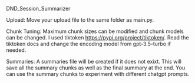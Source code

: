 DND_Session_Summarizer

Upload:
    Move your upload file to the same folder as main.py.

Chunk Tuning:
    Maximum chunk sizes can be modified and chunk models can be changed. 
    I used tiktoken https://pypi.org/project/tiktoken/. 
    Read the tiktoken docs and change the encoding model from gpt-3.5-turbo if needed.

Summaries:
    A summaries file will be created if it does not exixt.
    This will save all the summary chunks as well as the final summary at the end. You can use the summary chunks to experiment with different chatgpt prompts.
    